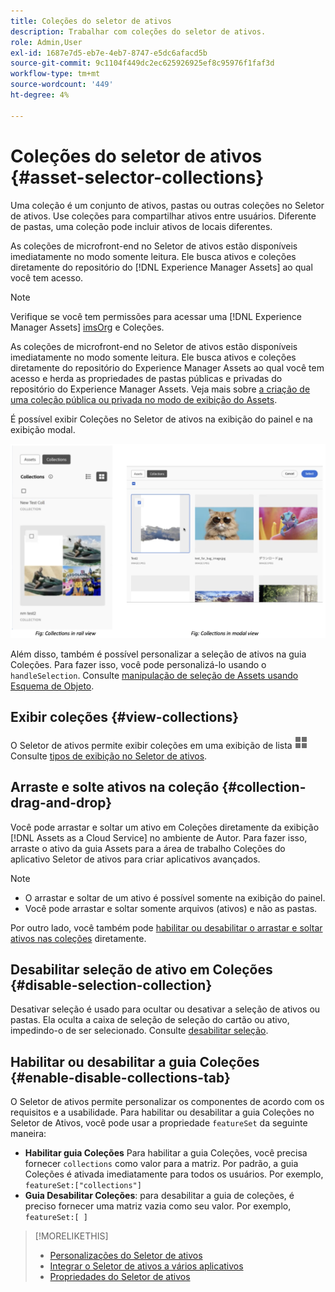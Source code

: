 ```yaml
---
title: Coleções do seletor de ativos
description: Trabalhar com coleções do seletor de ativos.
role: Admin,User
exl-id: 1687e7d5-eb7e-4eb7-8747-e5dc6afacd5b
source-git-commit: 9c1104f449dc2ec625926925ef8c95976f1faf3d
workflow-type: tm+mt
source-wordcount: '449'
ht-degree: 4%

---
```


# Coleções do seletor de ativos {#asset-selector-collections}

Uma coleção é um conjunto de ativos, pastas ou outras coleções no Seletor de ativos. Use coleções para compartilhar ativos entre usuários. Diferente de pastas, uma coleção pode incluir ativos de locais diferentes.

As coleções de microfront-end no Seletor de ativos estão disponíveis imediatamente no modo somente leitura. Ele busca ativos e coleções diretamente do repositório do [!DNL Experience Manager Assets] ao qual você tem acesso.

>[!NOTE]
>
>Verifique se você tem permissões para acessar uma [!DNL Experience Manager Assets] [imsOrg](/help/assets/asset-selector-properties.md) e Coleções.

As coleções de microfront-end no Seletor de ativos estão disponíveis imediatamente no modo somente leitura. Ele busca ativos e coleções diretamente do repositório do Experience Manager Assets ao qual você tem acesso e herda as propriedades de pastas públicas e privadas do repositório do Experience Manager Assets. Veja mais sobre [a criação de uma coleção pública ou privada no modo de exibição do Assets](/help/assets/manage-collections-assets-view.md#create-collection).

É possível exibir Coleções no Seletor de ativos na exibição do painel e na exibição modal.

![Coleções na exibição de painel](assets/collections-rail-modal-view.png)

<!--
Additionally, you can [customize](/help/assets/asset-selector-customization.md) the `featureSet` property to enable or disable collections in Asset Selector. See [enable or disable Collections tab](#enable-disable-collections-tab).-->

Além disso, também é possível personalizar a seleção de ativos na guia Coleções. Para fazer isso, você pode personalizá-lo usando o `handleSelection`. Consulte [manipulação de seleção de Assets usando Esquema de Objeto](/help/assets/asset-selector-customization.md#handling-selection).

## Exibir coleções {#view-collections}

O Seletor de ativos permite exibir coleções em uma exibição de lista ![1} ou em uma exibição de grade ![3}. ](assets/do-not-localize/list-view.png)](assets/do-not-localize/grid-view.png) Consulte [tipos de exibição no Seletor de ativos](overview-asset-selector.md#types-of-view).

## Arraste e solte ativos na coleção {#collection-drag-and-drop}

Você pode arrastar e soltar um ativo em Coleções diretamente da exibição [!DNL Assets as a Cloud Service] no ambiente de Autor. Para fazer isso, arraste o ativo da guia Assets para a área de trabalho Coleções do aplicativo Seletor de ativos para criar aplicativos avançados.

>[!NOTE]
>
>* O arrastar e soltar de um ativo é possível somente na exibição do painel.
>* Você pode arrastar e soltar somente arquivos (ativos) e não as pastas.

Por outro lado, você também pode [habilitar ou desabilitar o arrastar e soltar ativos nas coleções](asset-selector-customization.md#enable-disable-drag-and-drop) diretamente.

## Desabilitar seleção de ativo em Coleções {#disable-selection-collection}

Desativar seleção é usado para ocultar ou desativar a seleção de ativos ou pastas. Ela oculta a caixa de seleção de seleção do cartão ou ativo, impedindo-o de ser selecionado. Consulte [desabilitar seleção](/help/assets/asset-selector-customization.md#disable-selection).

## Habilitar ou desabilitar a guia Coleções {#enable-disable-collections-tab}

O Seletor de ativos permite personalizar os componentes de acordo com os requisitos e a usabilidade. Para habilitar ou desabilitar a guia Coleções no Seletor de Ativos, você pode usar a propriedade `featureSet` da seguinte maneira:

* **Habilitar guia Coleções** Para habilitar a guia Coleções, você precisa fornecer `collections` como valor para a matriz. Por padrão, a guia Coleções é ativada imediatamente para todos os usuários. Por exemplo, `featureSet:["collections"]`
* **Guia Desabilitar Coleções**: para desabilitar a guia de coleções, é preciso fornecer uma matriz vazia como seu valor. Por exemplo, `featureSet:[ ]`

>[!MORELIKETHIS]
>
>* [Personalizações do Seletor de ativos](/help/assets/asset-selector-customization.md)
>* [Integrar o Seletor de ativos a vários aplicativos](/help/assets/integrate-asset-selector.md)
>* [Propriedades do Seletor de ativos](/help/assets/asset-selector-properties.md)
